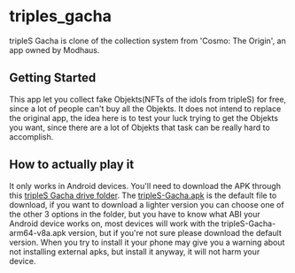 # triples_gacha

tripleS Gacha is clone of the collection system from 'Cosmo: The Origin', an app owned by Modhaus.

## Getting Started

This app let you collect fake Objekts(NFTs of the idols from tripleS) for free, since a lot of people can't buy all the Objekts. It does not intend to replace the original app, the idea here is to test your luck trying to get the Objekts you want, since there are a lot of Objekts that task can be really hard to accomplish.

## How to actually play it

It only works in Android devices.
You'll need to download the APK through this [tripleS Gacha drive folder](https://drive.google.com/drive/folders/1a3ZTEL_3A8IkHnUTjyVx-FdlA_KBr3Lg?usp=share_link). The [tripleS-Gacha.apk](https://drive.google.com/file/d/16m9czGvVoNr_R31SPSceS3lVsp7BipJH/view?usp=share_link) is the default file to download, if you want to download a lighter version you can choose one of the other 3 options in the folder, but you have to know what ABI your Android device works on, most devices will work with the tripleS-Gacha-arm64-v8a.apk version, but if you're not sure please download the default version. When you try to install it your phone may give you a warning about not installing external apks, but install it anyway, it will not harm your device.
